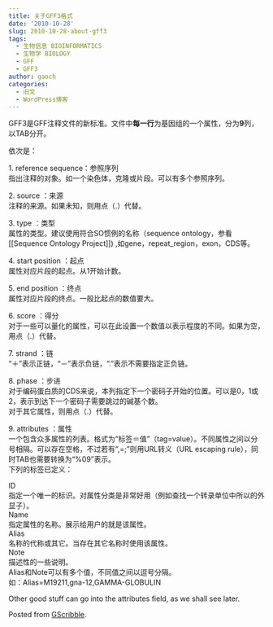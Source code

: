 ```yaml
---
title: 关于GFF3格式
date: '2010-10-28'
slug: 2010-10-28-about-gff3
tags:
  - 生物信息 BIOINFORMATICS
  - 生物学 BIOLOGY
  - GFF
  - GFF3
author: gaoch
categories:
  - 旧文
  - WordPress博客
---
```



GFF3是GFF注释文件的新标准。文件中**每一行**为基因组的一个属性，分为**9**列，以TAB分开。

依次是：

1\. reference sequence：参照序列  
指出注释的对象。如一个染色体，克隆或片段。可以有多个参照序列。

2\. source ：来源  
注释的来源。如果未知，则用点（.）代替。

3\. type ：类型  
属性的类型。建议使用符合SO惯例的名称（sequence
ontology，参看\[\[Sequence Ontology Project\]\])
,如gene，repeat\_region，exon，CDS等。

4\. start position ：起点  
属性对应片段的起点。从1开始计数。

5\. end position ：终点  
属性对应片段的终点。一般比起点的数值要大。

6\. score ：得分  
对于一些可以量化的属性，可以在此设置一个数值以表示程度的不同。如果为空，用点（.）代替。

7\. strand ：链  
“＋”表示正链，“－”表示负链，“.”表示不需要指定正负链。

8\. phase ：步进  
对于编码蛋白质的CDS来说，本列指定下一个密码子开始的位置。可以是0，1或2，表示到达下一个密码子需要跳过的碱基个数。  
对于其它属性，则用点（.）代替。

9\. attributes ：属性  
一个包含众多属性的列表。格式为“标签＝值”（tag=value）。不同属性之间以分号相隔。可以存在空格，不过若有“,=;”则用URL转义（URL
escaping rule），同时TAB也需要转换为“%09”表示。  
下列的标签已定义：

ID  
指定一个唯一的标识。对属性分类是非常好用（例如查找一个转录单位中所以的外显子）。  
Name  
指定属性的名称。展示给用户的就是该属性。  
Alias  
名称的代称或其它。当存在其它名称时使用该属性。  
Note  
描述性的一些说明。  
Alias和Note可以有多个值，不同值之间以逗号分隔。  
如：Alias=M19211,gna-12,GAMMA-GLOBULIN

Other good stuff can go into the attributes field, as we shall see
later.

Posted from [GScribble](http://sourceforge.net/projects/gscribble/).
